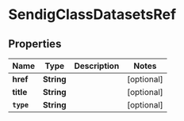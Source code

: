 

# SendigClassDatasetsRef


## Properties

Name | Type | Description | Notes
------------ | ------------- | ------------- | -------------
**href** | **String** |  |  [optional]
**title** | **String** |  |  [optional]
**`type`** | **String** |  |  [optional]



